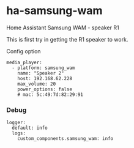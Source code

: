 # ha-samsung-wam
Home Assistant Samsung WAM - speaker R1

This is first try in getting the R1 speaker to work.


Config option
```
media_player:
  - platform: samsung_wam
    name: "Speaker 2"
    host: 192.168.62.228
    max_volume: 20
    power_options: false
    # mac: 5c:49:7d:82:29:91
```

### Debug

```
logger:
  default: info
  logs:
    custom_components.samsung_wam: info
```
